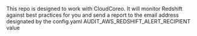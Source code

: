This repo is designed to work with CloudCoreo. It will monitor Redshift against best practices for you and send a report to the email address designated by the config.yaml AUDIT&#95;AWS&#95;REDSHIFT&#95;ALERT&#95;RECIPIENT value
